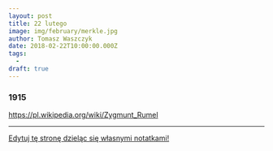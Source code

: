 ```yaml
---
layout: post
title: 22 lutego
image: img/february/merkle.jpg
author: Tomasz Waszczyk
date: 2018-02-22T10:00:00.000Z
tags:
  - 
draft: true
---
```


### 1915

https://pl.wikipedia.org/wiki/Zygmunt_Rumel

---

<a href="https://github.com/TomaszWaszczyk/historia.waszczyk.com/edit/master/src/content/february-22.md" target="_blank">Edytuj tę stronę dzieląc się własnymi notatkami!</a>
